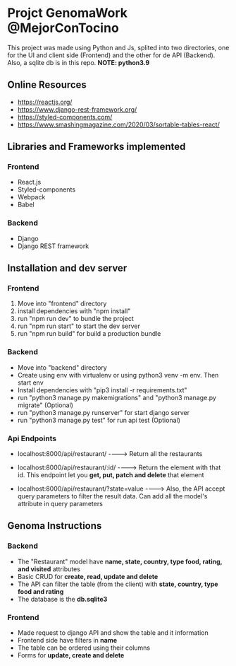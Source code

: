 # Projct GenomaWork @MejorConTocino
This project was made using Python and Js, splited into two directories, one for the UI and client side (Frontend) and the other for de API (Backend). Also, a sqlite db is in this repo.
**NOTE: python3.9**

## Online Resources

 - https://reactjs.org/
 - https://www.django-rest-framework.org/
 - https://styled-components.com/
 - https://www.smashingmagazine.com/2020/03/sortable-tables-react/
 
 ## Libraries and Frameworks implemented
 
### Frontend
 - React.js
 - Styled-components
 - Webpack
 - Babel
 
 ### Backend
 - Django
 - Django REST framework

## Installation and dev server
### Frontend 

 1. Move into "frontend" directory
 2. install dependencies with "npm install"
 3. run "npm run dev" to bundle the project
 4. run "npm run start" to start the dev server
 5. run "npm run build" for build a production bundle

 
 ### Backend
 - Move into "backend" directory
 - Create using env with virtualenv or using python3 venv -m env. Then start env
 - Install dependencies with "pip3 install -r requirements.txt"
 - run "python3 manage.py makemigrations" and "python3 manage.py migrate" (Optional)
 - run "python3 manage.py runserver" for start django server
 - run "python3 manage.py test" for run api test (Optional) 
 ### Api Endpoints
 - localhost:8000/api/restaurant/ ----> Return all the restaurants
 - localhost:8000/api/restaurant/:id/ ----> Return the element with that id. This endpoint let you **get, put, patch and delete** that element
 
 - localhost:8000/api/restaurant/?state=value ----> Also, the API accept query parameters to filter the result data. Can add all the model's attribute in query parameters 

 
 ## Genoma Instructions
 ### Backend
 
 - The "Restaurant" model have **name, state, country, type food, rating, and visited** attributes
 - Basic CRUD for **create, read, update and delete**
 - The API can filter the table (from the client) with **state, country, type food and rating**
 - The database is the **db.sqlite3**
 
### Frontend
 - Made request to django API and show the table and it information 
 - Frontend side have filters in **name**
 - The table can be ordered using their columns
 - Forms for **update, create and delete**
 
